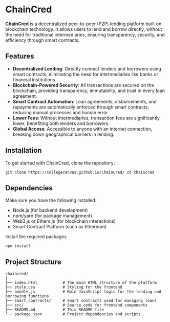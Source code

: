 
# ChainCred

**ChainCred** is a decentralized peer-to-peer (P2P) lending platform built on blockchain technology. It allows users to lend and borrow directly, without the need for traditional intermediaries, ensuring transparency, security, and efficiency through smart contracts.

## Features
- **Decentralized Lending**: Directly connect lenders and borrowers using smart contracts, eliminating the need for intermediaries like banks or financial institutions.
- **Blockchain-Powered Security**: All transactions are secured on the blockchain, providing transparency, immutability, and trust in every loan agreement.
- **Smart Contract Automation**: Loan agreements, disbursements, and repayments are automatically enforced through smart contracts, reducing manual processes and human error.
- **Lower Fees**: Without intermediaries, transaction fees are significantly lower, benefiting both lenders and borrowers.
- **Global Access**: Accessible to anyone with an internet connection, breaking down geographical barriers in lending.

## **Installation**
To get started with ChainCred, clone the repository:

`
git clone https://collegecanvas.github.io/ChainCred/
cd chaincred  `
## **Dependencies**
Make sure you have the following installed:

- Node.js (for backend development)
- npm/yarn (for package management)
- Web3.js or Ethers.js (for blockchain interactions)
- Smart Contract Platform (such as Ethereum)

Install the required packages

` npm install
`
## **Project Structure**
```
chaincred/
│
├── index.html           # The main HTML structure of the platform
├── style.css            # Styling for the frontend
├── bundle.js            # Main JavaScript logic for the lending and borrowing functions
├── smart_contracts/     # Smart contracts used for managing loans
├── src/                 # Source code for frontend components
├── README.md            # This README file
└── package.json         # Project dependencies and scripts
```